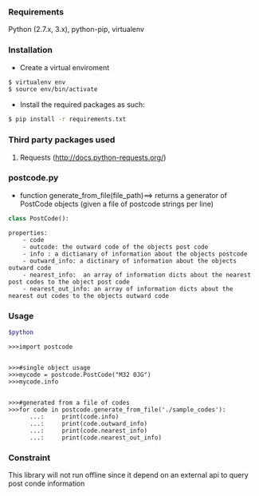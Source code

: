 ### Requirements

Python (2.7.x, 3.x), python-pip, virtualenv

### Installation

- Create a virtual enviroment 
```bash
$ virtualenv env 
$ source env/bin/activate
```
- Install the required packages as such:
```bash
$ pip install -r requirements.txt
```

### Third party packages used

1. Requests (http://docs.python-requests.org/)


### postcode.py
- function generate_from_file(file_path)==> returns a generator of PostCode objects (given a file of postcode strings per line)
```python
class PostCode():
```
	properties:
		- code
		- outcode: the outward code of the objects post code
		- info : a dictianary of information about the objects postcode
		- outward_info: a dictinary of information about the objects outward code
		- nearest_info:  an array of information dicts about the nearest post codes to the object post code
		- nearest_out_info: an array of information dicts about the nearest out codes to the objects outward code

### Usage
```bash
$python
```
```pyhton
>>>import postcode


>>>#single object usage
>>>mycode = postcode.PostCode("M32 0JG")
>>>mycode.info


>>>#generated from a file of codes
>>>for code in postcode.generate_from_file('./sample_codes'):
      ...:     print(code.info)
      ...:     print(code.outward_info)
      ...:     print(code.nearest_info)
      ...:     print(code.nearest_out_info)
```
   

### Constraint

This library will not run offline since it depend on an external api to query post conde information

